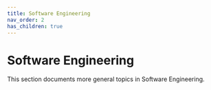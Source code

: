 ```yaml
---
title: Software Engineering
nav_order: 2
has_children: true
---
```


# Software Engineering

This section documents more general topics in Software Engineering.